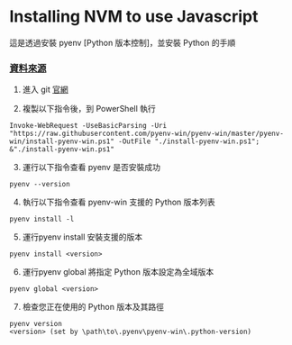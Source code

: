 # Installing NVM to use Javascript

這是透過安裝 pyenv [Python 版本控制]，並安裝 Python 的手順

<h3 ><a href="https://github.com/pyenv-win/pyenv-win" target="_blank">資料來源</a></h3>



1. 進入 git <a href="https://github.com/pyenv-win/pyenv-win" target="_blank">官網</a>

2. 複製以下指令後，到 PowerShell 執行

```
Invoke-WebRequest -UseBasicParsing -Uri "https://raw.githubusercontent.com/pyenv-win/pyenv-win/master/pyenv-win/install-pyenv-win.ps1" -OutFile "./install-pyenv-win.ps1"; &"./install-pyenv-win.ps1"
```

3. 運行以下指令查看 pyenv 是否安裝成功
```
pyenv --version
```

4. 執行以下指令查看 pyenv-win 支援的 Python 版本列表
```
pyenv install -l
```

5. 運行pyenv install <version>安裝支援的版本
```
pyenv install <version>
```

6. 運行pyenv global <version>將指定 Python 版本設定為全域版本
```
pyenv global <version>
```

7. 檢查您正在使用的 Python 版本及其路徑
```
pyenv version
<version> (set by \path\to\.pyenv\pyenv-win\.python-version)
```
